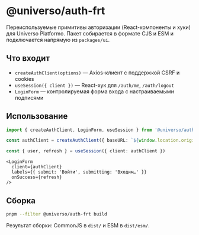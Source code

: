# @universo/auth-frt

Переиспользуемые примитивы авторизации (React-компоненты и хуки) для Universo Platformo. Пакет собирается в формате CJS и ESM и подключается напрямую из `packages/ui`.

## Что входит

- `createAuthClient(options)` — Axios-клиент с поддержкой CSRF и cookies
- `useSession({ client })` — React-хук для `/auth/me`, `/auth/logout`
- `LoginForm` — контролируемая форма входа с настраиваемыми подписями

## Использование

```ts
import { createAuthClient, LoginForm, useSession } from '@universo/auth-frt'

const authClient = createAuthClient({ baseURL: `${window.location.origin}/api/v1` })

const { user, refresh } = useSession({ client: authClient })
```

```tsx
<LoginForm
  client={authClient}
  labels={{ submit: 'Войти', submitting: 'Входим…' }}
  onSuccess={refresh}
/>
```

## Сборка

```bash
pnpm --filter @universo/auth-frt build
```

Результат сборки: CommonJS в `dist/` и ESM в `dist/esm/`.
